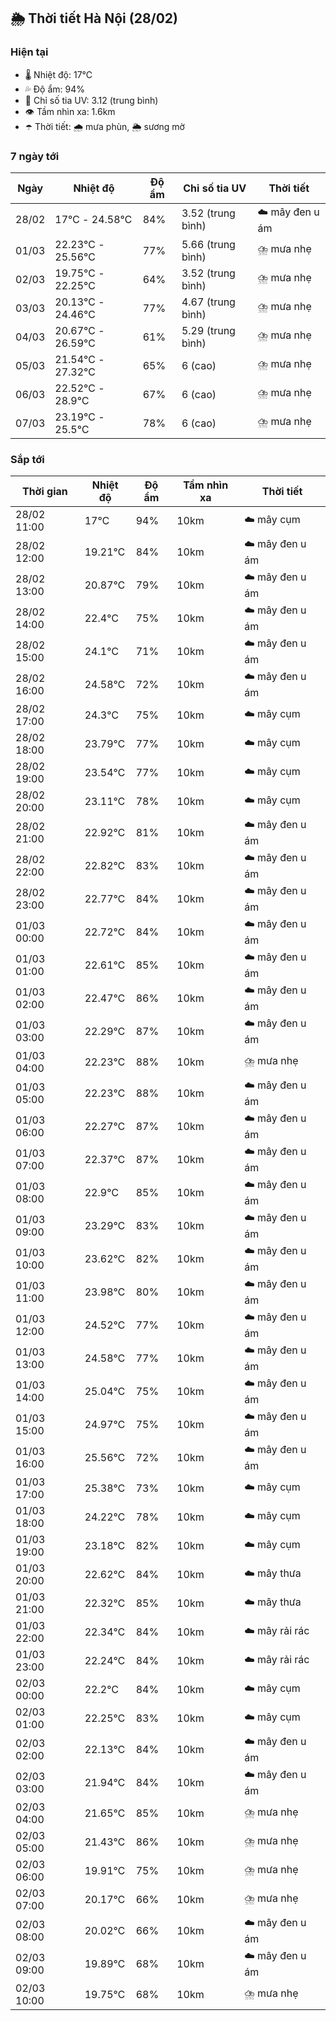## 🌦️ Thời tiết Hà Nội (28/02)

### Hiện tại

- 🌡️ Nhiệt độ: 17℃
- 💦 Độ ẩm: 94%
- 🌟 Chỉ số tia UV: 3.12 (trung bình)
- 👁️ Tầm nhìn xa: 1.6km
- ☂️ Thời tiết: 🌧️ mưa phùn, 🌦️ sương mờ

### 7 ngày tới

| Ngày | Nhiệt độ | Độ ẩm | Chỉ số tia UV | Thời tiết |
| --- | --- | --- | --- | --- |
| 28/02 | 17℃ - 24.58℃ | 84% | 3.52 (trung bình) | ☁️ mây đen u ám |
| 01/03 | 22.23℃ - 25.56℃ | 77% | 5.66 (trung bình) | ⛈️ mưa nhẹ |
| 02/03 | 19.75℃ - 22.25℃ | 64% | 3.52 (trung bình) | ⛈️ mưa nhẹ |
| 03/03 | 20.13℃ - 24.46℃ | 77% | 4.67 (trung bình) | ⛈️ mưa nhẹ |
| 04/03 | 20.67℃ - 26.59℃ | 61% | 5.29 (trung bình) | ⛈️ mưa nhẹ |
| 05/03 | 21.54℃ - 27.32℃ | 65% | 6 (cao) | ⛈️ mưa nhẹ |
| 06/03 | 22.52℃ - 28.9℃ | 67% | 6 (cao) | ⛈️ mưa nhẹ |
| 07/03 | 23.19℃ - 25.5℃ | 78% | 6 (cao) | ⛈️ mưa nhẹ |

### Sắp tới

| Thời gian | Nhiệt độ | Độ ẩm | Tầm nhìn xa | Thời tiết |
| --- | --- | --- | --- | --- |
| 28/02 11:00 | 17℃ | 94% | 10km | ☁️ mây cụm |
| 28/02 12:00 | 19.21℃ | 84% | 10km | ☁️ mây đen u ám |
| 28/02 13:00 | 20.87℃ | 79% | 10km | ☁️ mây đen u ám |
| 28/02 14:00 | 22.4℃ | 75% | 10km | ☁️ mây đen u ám |
| 28/02 15:00 | 24.1℃ | 71% | 10km | ☁️ mây đen u ám |
| 28/02 16:00 | 24.58℃ | 72% | 10km | ☁️ mây đen u ám |
| 28/02 17:00 | 24.3℃ | 75% | 10km | ☁️ mây cụm |
| 28/02 18:00 | 23.79℃ | 77% | 10km | ☁️ mây cụm |
| 28/02 19:00 | 23.54℃ | 77% | 10km | ☁️ mây cụm |
| 28/02 20:00 | 23.11℃ | 78% | 10km | ☁️ mây cụm |
| 28/02 21:00 | 22.92℃ | 81% | 10km | ☁️ mây đen u ám |
| 28/02 22:00 | 22.82℃ | 83% | 10km | ☁️ mây đen u ám |
| 28/02 23:00 | 22.77℃ | 84% | 10km | ☁️ mây đen u ám |
| 01/03 00:00 | 22.72℃ | 84% | 10km | ☁️ mây đen u ám |
| 01/03 01:00 | 22.61℃ | 85% | 10km | ☁️ mây đen u ám |
| 01/03 02:00 | 22.47℃ | 86% | 10km | ☁️ mây đen u ám |
| 01/03 03:00 | 22.29℃ | 87% | 10km | ☁️ mây đen u ám |
| 01/03 04:00 | 22.23℃ | 88% | 10km | ⛈️ mưa nhẹ |
| 01/03 05:00 | 22.23℃ | 88% | 10km | ☁️ mây đen u ám |
| 01/03 06:00 | 22.27℃ | 87% | 10km | ☁️ mây đen u ám |
| 01/03 07:00 | 22.37℃ | 87% | 10km | ☁️ mây đen u ám |
| 01/03 08:00 | 22.9℃ | 85% | 10km | ☁️ mây đen u ám |
| 01/03 09:00 | 23.29℃ | 83% | 10km | ☁️ mây đen u ám |
| 01/03 10:00 | 23.62℃ | 82% | 10km | ☁️ mây đen u ám |
| 01/03 11:00 | 23.98℃ | 80% | 10km | ☁️ mây đen u ám |
| 01/03 12:00 | 24.52℃ | 77% | 10km | ☁️ mây đen u ám |
| 01/03 13:00 | 24.58℃ | 77% | 10km | ☁️ mây đen u ám |
| 01/03 14:00 | 25.04℃ | 75% | 10km | ☁️ mây đen u ám |
| 01/03 15:00 | 24.97℃ | 75% | 10km | ☁️ mây đen u ám |
| 01/03 16:00 | 25.56℃ | 72% | 10km | ☁️ mây đen u ám |
| 01/03 17:00 | 25.38℃ | 73% | 10km | ☁️ mây cụm |
| 01/03 18:00 | 24.22℃ | 78% | 10km | ☁️ mây cụm |
| 01/03 19:00 | 23.18℃ | 82% | 10km | ☁️ mây cụm |
| 01/03 20:00 | 22.62℃ | 84% | 10km | ☁️ mây thưa |
| 01/03 21:00 | 22.32℃ | 85% | 10km | ☁️ mây thưa |
| 01/03 22:00 | 22.34℃ | 84% | 10km | ☁️ mây rải rác |
| 01/03 23:00 | 22.24℃ | 84% | 10km | ☁️ mây rải rác |
| 02/03 00:00 | 22.2℃ | 84% | 10km | ☁️ mây cụm |
| 02/03 01:00 | 22.25℃ | 83% | 10km | ☁️ mây cụm |
| 02/03 02:00 | 22.13℃ | 84% | 10km | ☁️ mây đen u ám |
| 02/03 03:00 | 21.94℃ | 84% | 10km | ☁️ mây đen u ám |
| 02/03 04:00 | 21.65℃ | 85% | 10km | ⛈️ mưa nhẹ |
| 02/03 05:00 | 21.43℃ | 86% | 10km | ⛈️ mưa nhẹ |
| 02/03 06:00 | 19.91℃ | 75% | 10km | ⛈️ mưa nhẹ |
| 02/03 07:00 | 20.17℃ | 66% | 10km | ⛈️ mưa nhẹ |
| 02/03 08:00 | 20.02℃ | 66% | 10km | ☁️ mây đen u ám |
| 02/03 09:00 | 19.89℃ | 68% | 10km | ☁️ mây đen u ám |
| 02/03 10:00 | 19.75℃ | 68% | 10km | ⛈️ mưa nhẹ |
